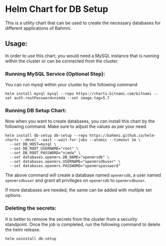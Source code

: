 # Helm Chart for DB Setup
This is a utility chart that can be used to create the necessary databases for different applications of Bahmni.

## Usage:
In order to use this chart, you would need a MySQL instance that is running within the cluster or can be connected from the cluster.

### Running MySQL Service (Optional Step):
You can run mysql within your cluster by the following command

```shell
helm install mysql mysql --repo https://charts.bitnami.com/bitnami --set auth.rootPassword=nimda --set image.tag=5.7
```
### Running DB Setup Chart:
Now when you want to create databases, you can install this chart by the following command. Make sure to adjust the values as per your need.
```shell
helm install db-setup db-setup --repo https://bahmni.github.io/helm-charts --devel --wait --wait-for-jobs --atomic --timeout 1m \
  --set DB_HOST=mysql \
  --set DB_ROOT_USERNAME="root" \
  --set DB_ROOT_PASSWORD="nimda" \
  --set databases.openmrs.DB_NAME="openmrsdb" \
  --set databases.openmrs.USERNAME="openmrsdbuser" \
  --set databases.openmrs.PASSWORD="openmrspassword"
```
The above command will create a database named `openmrsdb`, a user named `openmrsdbuser` and grant all privileges on `openmrsdb` to `openmrsdbuser`.

If more databases are needed, the same can be added with multiple set options.

### Deleting the secrets:
It is better to remove the secrets from the cluster from a security standpoint. Once the job is completed, run the following command to delete the helm release.

```shell
helm uninstall db-setup
```
